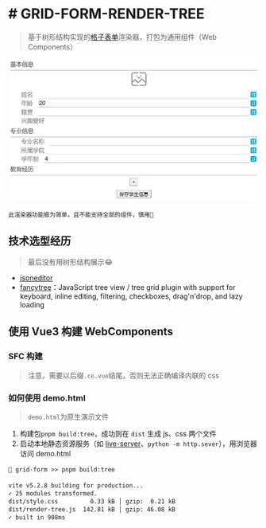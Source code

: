 # # GRID-FORM-RENDER-TREE
> 基于树形结构实现的[格子表单](https://github.com/0604hx/grid-form)渲染器，打包为通用组件（Web Components）

![](../site/public/screenshot/render-tree.webp)

~~~
此渲染器功能极为简单，且不能支持全部的组件，慎用🙂
~~~

## 技术选型经历
> 最后没有用树形结构展示😂

* [jsoneditor](https://github.com/josdejong/jsoneditor)
* [fancytree](https://github.com/mar10/fancytree)：JavaScript tree view / tree grid plugin with support for keyboard, inline editing, filtering, checkboxes, drag'n'drop, and lazy loading


## 使用 Vue3 构建 WebComponents

### SFC 构建
> 注意，需要以后缀`.ce.vue`结尾，否则无法正确编译内联的 css

### 如何使用 demo.html
> `demo.html`为原生演示文件

1. 构建包`pnpm build:tree`，成功则在 `dist` 生成 js、css 两个文件
2. 启动本地静态资源服务（如 [live-server](https://github.com/tapio/live-server)、`python -m http.sever`），用浏览器访问 demo.html

```shell
 grid-form >> pnpm build:tree

vite v5.2.8 building for production...
✓ 25 modules transformed.
dist/style.css         0.33 kB │ gzip:  0.21 kB
dist/render-tree.js  142.81 kB │ gzip: 46.08 kB
✓ built in 908ms
```
